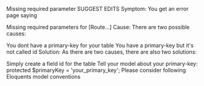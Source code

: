 

Missing required parameter
SUGGEST EDITS
Symptom:
You get an error page saying

Missing required parameters for [Route...]
Cause:
There are two possible causes:

You dont have a primary-key for your table
You have a primary-key but it's not called id
Solution:
As there are two causes, there are also two solutions:

Simply create a field id for the table
Tell your model about your primary-key:
protected $primaryKey = 'your_primary_key';
Please consider following Eloquents model conventions

